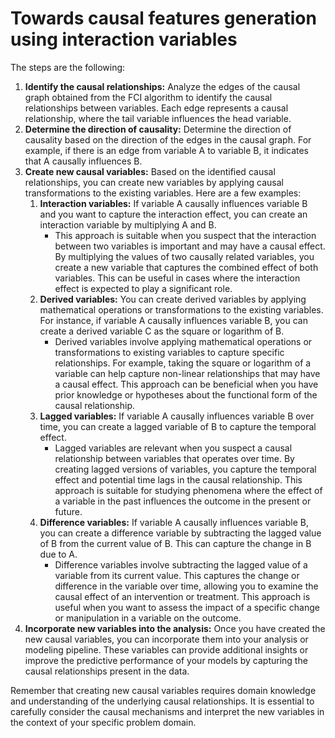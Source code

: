 # Towards causal features generation using interaction variables


The steps are the following: 
1. __Identify the causal relationships:__ Analyze the edges of the causal graph obtained from the FCI algorithm to identify the causal relationships between variables. Each edge represents a causal relationship, where the tail variable influences the head variable.
2. __Determine the direction of causality:__ Determine the direction of causality based on the direction of the edges in the causal graph. For example, if there is an edge from variable A to variable B, it indicates that A causally influences B.
3. __Create new causal variables:__ Based on the identified causal relationships, you can create new variables by applying causal transformations to the existing variables. Here are a few examples:
    1. __Interaction variables:__ If variable A causally influences variable B and you want to capture the interaction effect, you can create an interaction variable by multiplying A and B. 
        - This approach is suitable when you suspect that the interaction between two variables is important and may have a causal effect. By multiplying the values of two causally related variables, you create a new variable that captures the combined effect of both variables. This can be useful in cases where the interaction effect is expected to play a significant role.
    2. __Derived variables:__ You can create derived variables by applying mathematical operations or transformations to the existing variables. For instance, if variable A causally influences variable B, you can create a derived variable C as the square or logarithm of B. 
        - Derived variables involve applying mathematical operations or transformations to existing variables to capture specific relationships. For example, taking the square or logarithm of a variable can help capture non-linear relationships that may have a causal effect. This approach can be beneficial when you have prior knowledge or hypotheses about the functional form of the causal relationship.
    3. __Lagged variables:__ If variable A causally influences variable B over time, you can create a lagged variable of B to capture the temporal effect. 
        - Lagged variables are relevant when you suspect a causal relationship between variables that operates over time. By creating lagged versions of variables, you capture the temporal effect and potential time lags in the causal relationship. This approach is suitable for studying phenomena where the effect of a variable in the past influences the outcome in the present or future.
    4. __Difference variables:__ If variable A causally influences variable B, you can create a difference variable by subtracting the lagged value of B from the current value of B. This can capture the change in B due to A. 
        - Difference variables involve subtracting the lagged value of a variable from its current value. This captures the change or difference in the variable over time, allowing you to examine the causal effect of an intervention or treatment. This approach is useful when you want to assess the impact of a specific change or manipulation in a variable on the outcome.
4. __Incorporate new variables into the analysis:__ Once you have created the new causal variables, you can incorporate them into your analysis or modeling pipeline. These variables can provide additional insights or improve the predictive performance of your models by capturing the causal relationships present in the data.

Remember that creating new causal variables requires domain knowledge and understanding of the underlying causal relationships. It is essential to carefully consider the causal mechanisms and interpret the new variables in the context of your specific problem domain.